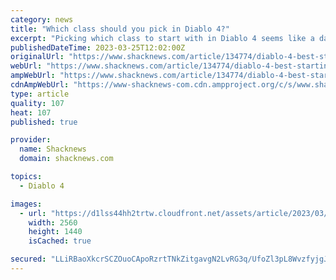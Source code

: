 ```yaml
---
category: news
title: "Which class should you pick in Diablo 4?"
excerpt: "Picking which class to start with in Diablo 4 seems like a daunting task, especially if you’re new to Blizzard’s RPG series. There’s no detailed overview of how a class plays, no way to test them, and ..."
publishedDateTime: 2023-03-25T12:02:00Z
originalUrl: "https://www.shacknews.com/article/134774/diablo-4-best-starting-class"
webUrl: "https://www.shacknews.com/article/134774/diablo-4-best-starting-class"
ampWebUrl: "https://www.shacknews.com/article/134774/diablo-4-best-starting-class?amphtml=1"
cdnAmpWebUrl: "https://www-shacknews-com.cdn.ampproject.org/c/s/www.shacknews.com/article/134774/diablo-4-best-starting-class?amphtml=1"
type: article
quality: 107
heat: 107
published: true

provider:
  name: Shacknews
  domain: shacknews.com

topics:
  - Diablo 4

images:
  - url: "https://d1lss44hh2trtw.cloudfront.net/assets/article/2023/03/25/diablo-4-starting-class_feature.jpg"
    width: 2560
    height: 1440
    isCached: true

secured: "LLiRBaoXkcrSCZOuoCApoRzrtTNkZitgavgN2LvRG3q/UfoZl3pL8WvzfyjgJewLyo0MixmEgp3/CNKfT88Tpgk+gwu90aSot+dtQLy3YeqjpOWKUaCNKjUyZCUYVBgspo1QVkc5OcJHGkHhuuHbVuiFiyU6kDY3/jjIfEEdaSyU2ZLTU2+ZLHE60WThJZtfEoKZc6RSGPtRGDJzSTIh/3o0yhVOBY3g2dFAmrZ/w3r2HXXGZgzqP7VZ6Wc8GuNhHoY5YZOW0JTXdf5R0Qi51Cd6SbFfmxR/pNJ2Jg5FXvrQ3nDJrBguiLqPxgK/5bZ5ox6QtD2UT8LmBOa4/gryLl3WY6p5rFa/54HwG4q/J88=;c5Soj8izjboxTYxluYqgww=="
---
```


